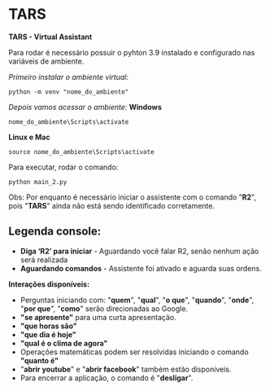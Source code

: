 # TARS
**TARS -  Virtual Assistant**

Para rodar é necessário possuir o pyhton 3.9 instalado e configurado nas variáveis de ambiente.

*Primeiro instalar o ambiente virtual:*

    python -m venv "nome_do_ambiente"


*Depois vamos acessar o ambiente:*
**Windows**

    nome_do_ambiente\Scripts\activate

**Linux e Mac**

    source nome_do_ambiente\Scripts\activate

Para executar, rodar o comando:

    python main_2.py

Obs: Por enquanto é necessário iniciar o assistente com o comando "**R2**", pois "**TARS**" ainda não está sendo identificado corretamente.

## Legenda console:

 - **Diga ‘R2’ para iniciar** - Aguardando você falar R2, senão nenhum ação será realizada
 - **Aguardando comandos** - Assistente foi ativado e aguarda suas ordens.


**Interações disponíveis:**

 - Perguntas iniciando com: "**quem**", "**qual**", "**o que**", "**quando**", "**onde**", "**por que**", "**como**" serão direcionadas ao Google.
 - **"se apresente"** para uma curta apresentação.
 - **"que horas são"**
 - **"que dia é hoje"**
 - **"qual é o clima de agora"**
 - Operações matemáticas podem ser resolvidas iniciando o comando **"quanto é"**
 - "**abrir youtube**" e "**abrir facebook**" também estão disponíveis.
 - Para encerrar a aplicação, o comando é "**desligar**".
